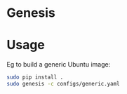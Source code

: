 # Genesis

# Usage

Eg to build a generic Ubuntu image:

```bash
sudo pip install .
sudo genesis -c configs/generic.yaml
```
